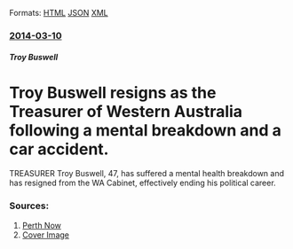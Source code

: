 
Formats: [HTML](/news/2014/03/10/troy-buswell-resigns-as-the-treasurer-of-western-australia-following-a-mental-breakdown-and-a-car-accident.html)  [JSON](/news/2014/03/10/troy-buswell-resigns-as-the-treasurer-of-western-australia-following-a-mental-breakdown-and-a-car-accident.json)  [XML](/news/2014/03/10/troy-buswell-resigns-as-the-treasurer-of-western-australia-following-a-mental-breakdown-and-a-car-accident.xml)  

### [2014-03-10](/news/2014/03/10/index.md)

##### Troy Buswell
# Troy Buswell resigns as the Treasurer of Western Australia following a mental breakdown and a car accident. 

TREASURER Troy Buswell, 47, has suffered a mental health breakdown and has resigned from the WA Cabinet, effectively ending his political career.


### Sources:

1. [Perth Now](http://www.perthnow.com.au/news/western-australia/troy-buswell-suffers-mental-breakdown-quits-cabinet/story-fnhocxo3-1226850029901)
1. [Cover Image](http://api.news.com.au/content/1.0/couriermail/images/1226850171380?format=jpg)
